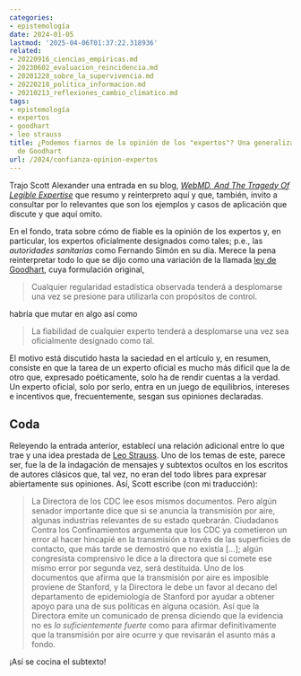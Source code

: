 ```yaml
---
categories:
- epistemología
date: 2024-01-05
lastmod: '2025-04-06T01:37:22.318936'
related:
- 20220916_ciencias_empiricas.md
- 20230602_evaluacion_reincidencia.md
- 20201228_sobre_la_supervivencia.md
- 20220218_politica_informacion.md
- 20210213_reflexiones_cambio_climatico.md
tags:
- epistemología
- expertos
- goodhart
- leo strauss
title: ¿Podemos fiarnos de la opinión de los "expertos"? Una generalización del principio
  de Goodhart
url: /2024/confianza-opinion-expertos
---
```


Trajo Scott Alexander una entrada en su blog,
[_WebMD, And The Tragedy Of Legible Expertise_](https://www.astralcodexten.com/p/webmd-and-the-tragedy-of-legible)
que resumo y reinterpreto aquí y que, también, invito a consultar por lo relevantes que son los ejemplos y casos de aplicación que discute y que aquí omito.

En el fondo, trata sobre cómo de fiable es la opinión de los expertos y, en particular, los expertos oficialmente designados como tales; p.e., las _autoridades sanitarias_ como Fernando Simón en su día. Merece la pena reinterpretar todo lo que se dijo como una variación de la llamada
[ley de Goodhart](https://es.wikipedia.org/wiki/Ley_de_Goodhart),
cuya formulación original,

> Cualquier regularidad estadística observada tenderá a desplomarse una vez se presione para utilizarla con propósitos de control.

habría que mutar en algo así como

> La fiabilidad de cualquier experto tenderá a desplomarse una vez sea oficialmente designado como tal.

El motivo está discutido hasta la saciedad en el artículo y, en resumen, consiste en que la tarea de un experto oficial es mucho más difícil que la de otro que, expresado poéticamente, solo ha de rendir cuentas a la verdad. Un experto oficial, solo por serlo, entra en un juego de equilibrios, intereses e incentivos que, frecuentemente, sesgan sus opiniones declaradas.

## Coda

Releyendo la entrada anterior, establecí una relación adicional entre lo que trae y una idea prestada de
[Leo Strauss](https://en.wikipedia.org/wiki/Leo_Strauss).
Uno de los temas de este, parece ser, fue la de la indagación de mensajes y subtextos ocultos en los escritos de autores clásicos que, tal vez, no eran del todo libres para expresar abiertamente sus opiniones. Así, Scott escribe (con mi traducción):

> La Directora de los CDC lee esos mismos documentos. Pero algún senador importante dice que si se anuncia la transmisión por aire, algunas industrias relevantes de su estado quebrarán. Ciudadanos Contra los Confinamientos argumenta que los CDC ya cometieron un error al hacer hincapié en la transmisión a través de las superficies de contacto, que más tarde se demostró que no existía [...]; algún congresista comprensivo le dice a la directora que si comete ese mismo error por segunda vez, será destituida. Uno de los documentos que afirma que la transmisión por aire es imposible proviene de Stanford, y la Directora le debe un favor al decano del departamento de epidemiología de Stanford por ayudar a obtener apoyo para una de sus políticas en alguna ocasión. Así que la Directora emite un comunicado de prensa diciendo que la evidencia no es _lo suficientemente fuerte_ como para afirmar definitivamente que la transmisión por aire ocurre y que revisarán el asunto más a fondo.

¡Así se cocina el subtexto!
